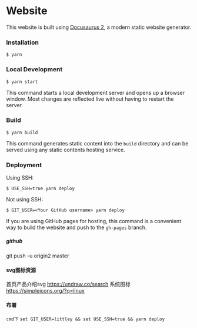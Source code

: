 # Website

This website is built using [Docusaurus 2](https://docusaurus.io/), a modern static website generator.

### Installation

```
$ yarn
```

### Local Development

```
$ yarn start
```

This command starts a local development server and opens up a browser window. Most changes are reflected live without having to restart the server.

### Build

```
$ yarn build
```

This command generates static content into the `build` directory and can be served using any static contents hosting service.

### Deployment

Using SSH:

```
$ USE_SSH=true yarn deploy
```

Not using SSH:

```
$ GIT_USER=<Your GitHub username> yarn deploy
```

If you are using GitHub pages for hosting, this command is a convenient way to build the website and push to the `gh-pages` branch.


##### github 

git push -u origin2 master
#### svg图标资源 
首页产品介绍svg
https://undraw.co/search
系统图标
https://simpleicons.org/?q=linux

#### 布署
`cmd下`
`set GIT_USER=littley && set USE_SSH=true && yarn deploy`
